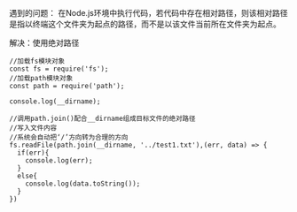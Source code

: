 遇到的问题：
	在Node.js环境中执行代码，若代码中存在相对路径，则该相对路径是指以终端这个文件夹为起点的路径，而不是以该文件当前所在文件夹为起点。

解决：使用绝对路径

```
//加载fs模块对象
const fs = require('fs');
//加载path模块对象
const path = require('path');

console.log(__dirname);

//调用path.join()配合__dirname组成目标文件的绝对路径
//写入文件内容
//系统会自动把‘/’方向转为合理的方向
fs.readFile(path.join(__dirname, '../test1.txt'),(err, data) => {
  if(err){
    console.log(err);
  }
  else{
    console.log(data.toString());
  }
})
```